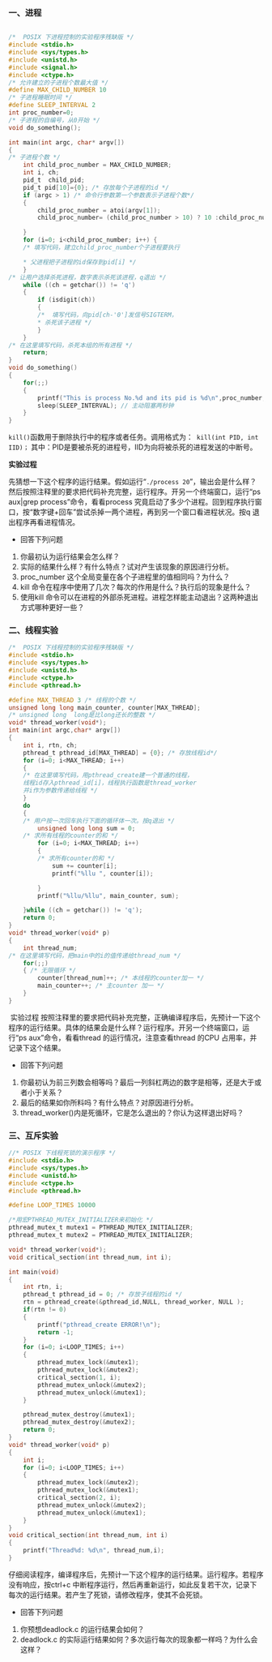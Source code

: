 
### 一、进程
```c

/*  POSIX 下进程控制的实验程序残缺版 */
#include <stdio.h>
#include <sys/types.h>
#include <unistd.h>
#include <signal.h>
#include <ctype.h>
/* 允许建立的子进程个数最大值 */
#define MAX_CHILD_NUMBER 10
/* 子进程睡眠时间 */
#define SLEEP_INTERVAL 2
int proc_number=0;
/* 子进程的自编号，从0开始 */
void do_something();

int main(int argc, char* argv[])
{
/* 子进程个数 */
	int child_proc_number = MAX_CHILD_NUMBER;
	int i, ch;
	pid_t  child_pid;
	pid_t pid[10]={0}; /* 存放每个子进程的id */
	if (argc > 1) /* 命令行参数第一个参数表示子进程个数*/
    {
        child_proc_number = atoi(argv[1]);
        child_proc_number= (child_proc_number > 10) ? 10 :child_proc_number;

    }
    for (i=0; i<child_proc_number; i++) {
    /* 填写代码，建立child_proc_number个子进程要执行

    * 父进程把子进程的id保存到pid[i] */
    }
/* 让用户选择杀死进程，数字表示杀死该进程，q退出 */
	while ((ch = getchar()) != 'q')
    {
        if (isdigit(ch))
        {
        /*  填写代码，向pid[ch-'0']发信号SIGTERM，
        * 杀死该子进程 */
        }
    }
/* 在这里填写代码，杀死本组的所有进程 */
	return;
}
void do_something()
{
    for(;;)
    {
        printf("This is process No.%d and its pid is %d\n",proc_number,  getpid());
        sleep(SLEEP_INTERVAL); // 主动阻塞两秒钟
    }
}

```
```kill()```函数用于删除执行中的程序或者任务。调用格式为：``` kill(int PID, int IID)；```
其中：PID是要被杀死的进程号，IID为向将被杀死的进程发送的中断号。

**实验过程**

先猜想一下这个程序的运行结果。假如运行“```./process 20```”，输出会是什么样？然后按照注释里的要求把代码补充完整，运行程序。开另一个终端窗口，运行“ps aux|grep process”命令，看看process 究竟启动了多少个进程。回到程序执行窗口，按“数字键+回车”尝试杀掉一两个进程，再到另一个窗口看进程状况。按q 退出程序再看进程情况。

- 回答下列问题

1. 你最初认为运行结果会怎么样？
2. 实际的结果什么样？有什么特点？试对产生该现象的原因进行分析。
3. proc_number 这个全局变量在各个子进程里的值相同吗？为什么？
4. kill 命令在程序中使用了几次？每次的作用是什么？执行后的现象是什么？
5. 使用kill 命令可以在进程的外部杀死进程。进程怎样能主动退出？这两种退出方式哪种更好一些？

### 二、线程实验

```c
/*  POSIX 下线程控制的实验程序残缺版 */
#include <stdio.h>
#include <sys/types.h>
#include <unistd.h>
#include <ctype.h>
#include <pthread.h>

#define MAX_THREAD 3 /* 线程的个数 */
unsigned long long main_counter, counter[MAX_THREAD];
/* unsigned long  long是比long还长的整数 */
void* thread_worker(void*);
int main(int argc,char* argv[])
{
    int i, rtn, ch;
    pthread_t pthread_id[MAX_THREAD] = {0}; /* 存放线程id*/
    for (i=0; i<MAX_THREAD; i++)
    {
    /* 在这里填写代码，用pthread_create建一个普通的线程，
    线程id存入pthread_id[i]，线程执行函数是thread_worker
    并i作为参数传递给线程 */
    }
    do
    {
    /* 用户按一次回车执行下面的循环体一次。按q退出 */
        unsigned long long sum = 0;
    /* 求所有线程的counter的和 */
        for (i=0; i<MAX_THREAD; i++)
        {
        /* 求所有counter的和 */
            sum += counter[i];
            printf("%llu ", counter[i]);

        }
        printf("%llu/%llu", main_counter, sum);

	}while ((ch = getchar()) != 'q');
	return 0;
}
void* thread_worker(void* p)
{
	int thread_num;
/* 在这里填写代码，把main中的i的值传递给thread_num */
    for(;;)
    { /* 无限循环 */
        counter[thread_num]++; /* 本线程的counter加一 */
        main_counter++; /* 主counter 加一 */
    }
}
```

​        实验过程 按照注释里的要求把代码补充完整，正确编译程序后，先预计一下这个程序的运行结果。具体的结果会是什么样？运行程序。开另一个终端窗口，运行“ps aux”命令，看看thread 的运行情况，注意查看thread 的CPU 占用率，并记录下这个结果。

- 回答下列问题

1. 你最初认为前三列数会相等吗？最后一列斜杠两边的数字是相等，还是大于或者小于关系？
2. 最后的结果如你所料吗？有什么特点？对原因进行分析。
3. thread_worker()内是死循环，它是怎么退出的？你认为这样退出好吗？

###  三、互斥实验

```c
//* POSIX 下线程死锁的演示程序 */
#include <stdio.h>
#include <sys/types.h>
#include <unistd.h>
#include <ctype.h>
#include <pthread.h>

#define LOOP_TIMES 10000

/*用宏PTHREAD_MUTEX_INITIALIZER来初始化 */
pthread_mutex_t mutex1 = PTHREAD_MUTEX_INITIALIZER;
pthread_mutex_t mutex2 = PTHREAD_MUTEX_INITIALIZER;

void* thread_worker(void*);
void critical_section(int thread_num, int i);

int main(void)
{
	int rtn, i;
	pthread_t pthread_id = 0; /* 存放子线程的id */
	rtn = pthread_create(&pthread_id,NULL, thread_worker, NULL );
	if(rtn != 0)
	{
		printf("pthread_create ERROR!\n");
		return -1;
	}
	for (i=0; i<LOOP_TIMES; i++)
	{
        pthread_mutex_lock(&mutex1);
        pthread_mutex_lock(&mutex2);
        critical_section(1, i);
        pthread_mutex_unlock(&mutex2);
        pthread_mutex_unlock(&mutex1);
	}

    pthread_mutex_destroy(&mutex1);
    pthread_mutex_destroy(&mutex2);
    return 0;
}
void* thread_worker(void* p)
{
	int i;
	for (i=0; i<LOOP_TIMES; i++)
	{
		pthread_mutex_lock(&mutex2);
		pthread_mutex_lock(&mutex1);
		critical_section(2, i);
		pthread_mutex_unlock(&mutex2);
		pthread_mutex_unlock(&mutex1);
	}
}
void critical_section(int thread_num, int i)
{
	printf("Thread%d: %d\n", thread_num,i);
}


```

​        仔细阅读程序，编译程序后，先预计一下这个程序的运行结果。运行程序。若程序没有响应，按ctrl+c 中断程序运行，然后再重新运行，如此反复若干次，记录下每次的运行结果。若产生了死锁，请修改程序，使其不会死锁。

- 回答下列问题

1. 你预想deadlock.c 的运行结果会如何？
2. deadlock.c 的实际运行结果如何？多次运行每次的现象都一样吗？为什么会这样？